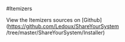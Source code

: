 
#Itemizers




<!--
FrozenIsBool False
-->

View the Itemizers sources on [Github](https://github.com/Ledoux/ShareYourSystem
/tree/master/ShareYourSystem/Installer)


